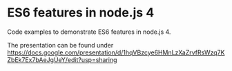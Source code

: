 # ES6 features in node.js 4

Code examples to demonstrate ES6 features in node.js 4.

The presentation can be found under https://docs.google.com/presentation/d/1hqVBzcye6HMnLzXaZrvfRsWzq7KZbEk7Ex7bAeJgUeY/edit?usp=sharing

